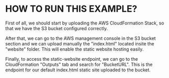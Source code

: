 # HOW TO RUN THIS EXAMPLE?

First of all, we should start by uploading the AWS CloudFormation Stack, so
that we have the S3 bucket configured correctly.<br>

After that, we can go to the AWS management console in the S3 bucket section
and we can upload manually the "index.html" located insite the "website"
folder. This will enable the static website hosting easily.<br>

Finally, to access the static-website endpoint, we can go to the CloudFormation
"Outputs" tab and search for "BucketURL". This is the endpoint for our default
index.html static site uploaded to the bucket.<br>
